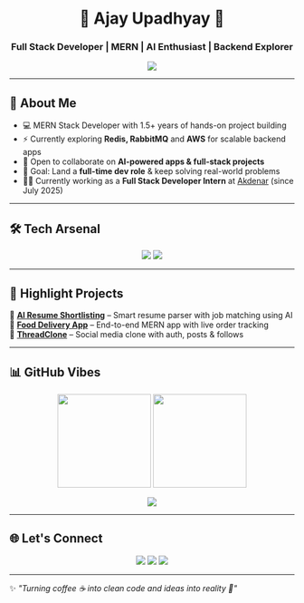 <!-- Header Banner -->
<h1 align="center">🌟 Ajay Upadhyay 🌟</h1>
<h3 align="center">Full Stack Developer | MERN | AI Enthusiast | Backend Explorer</h3>

<p align="center">
  <img src="https://readme-typing-svg.herokuapp.com?size=22&color=6F3DF4&center=true&vCenter=true&width=500&lines=Passionate+Full+Stack+Developer;Loves+AI+%26+Backend+Engineering;Always+Learning+New+Tech;Open+for+Opportunities+🚀" />
</p>

---

## 🚀 About Me
- 💻 MERN Stack Developer with 1.5+ years of hands-on project building  
- ⚡ Currently exploring **Redis, RabbitMQ** and **AWS** for scalable backend apps  
- 🤝 Open to collaborate on **AI-powered apps & full-stack projects**  
- 🎯 Goal: Land a **full-time dev role** & keep solving real-world problems  
- 🧑‍💻 Currently working as a **Full Stack Developer Intern** at [Akdenar](https://akdenar.com) (since July 2025)

---

## 🛠️ Tech Arsenal
<p align="center">
  <img src="https://skillicons.dev/icons?i=react,redux,tailwind,nodejs,express,mongodb,postgres,prisma,git,github" />
  <img src="https://skillicons.dev/icons?i=aws,redis,docker,rabbitmq,html,css,typescript,python,django,vscode" />
</p>

---

## 🌟 Highlight Projects
🔹 **[AI Resume Shortlisting](https://ai-resume-shortlisting-system-3.onrender.com)** – Smart resume parser with job matching using AI  
🔹 **[Food Delivery App]()** – End-to-end MERN app with live order tracking  
🔹 **[ThreadClone](https://thread-clone-three-pi.vercel.app)** – Social media clone with auth, posts & follows  

---

## 📊 GitHub Vibes  
<p align="center">
  <img src="https://github-readme-stats.vercel.app/api?username=ajayupadhyay111&show_icons=true&theme=tokyonight" height="165" />
  <img src="https://github-readme-streak-stats.herokuapp.com/?user=ajayupadhyay111&theme=tokyonight" height="165" />
</p>
<p align="center">
  <img src="https://github-readme-activity-graph.vercel.app/graph?username=ajayupadhyay111&theme=react-dark" />
</p>

---

## 🌐 Let's Connect
<p align="center">
  <a href="https://www.linkedin.com/in/ajay-upadhyay-178264221/"><img src="https://img.shields.io/badge/LinkedIn-blue?logo=linkedin&logoColor=white" /></a>
  <a href="mailto:upadhyayajay156@gmail.com"><img src="https://img.shields.io/badge/Email-D14836?logo=gmail&logoColor=white" /></a>
  <a href="https://portfolio-mauve-iota-11.vercel.app/"><img src="https://img.shields.io/badge/Portfolio-6F3DF4?logo=vercel&logoColor=white" /></a>
</p>

---

✨ *"Turning coffee ☕ into clean code and ideas into reality 🚀"*  
